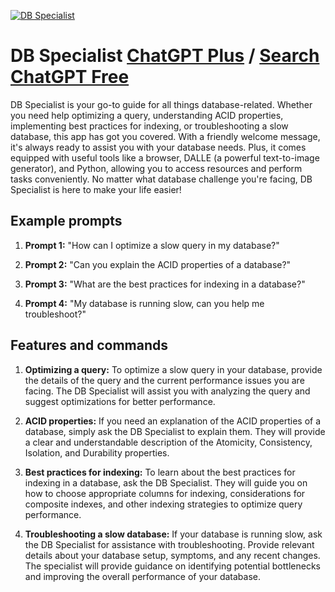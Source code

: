 
[![DB Specialist](https://files.oaiusercontent.com/file-hk2KbFeDEKHVy12oFvsnxvoM?se=2123-10-16T03%3A17%3A45Z&sp=r&sv=2021-08-06&sr=b&rscc=max-age%3D31536000%2C%20immutable&rscd=attachment%3B%20filename%3Df6926565-b5ec-4ffb-884c-90fc9bd92029.png&sig=36JuNocTa7/LqLL7wP%2BhhyoyJhRPSMM9Qe7zeL85iEM%3D)](https://chat.openai.com/g/g-g8PIEX2Dh-db-specialist)

# DB Specialist [ChatGPT Plus](https://chat.openai.com/g/g-g8PIEX2Dh-db-specialist) / [Search ChatGPT Free](https://gptcall.net/index.html#/?search=DB%20Specialist)

DB Specialist is your go-to guide for all things database-related. Whether you need help optimizing a query, understanding ACID properties, implementing best practices for indexing, or troubleshooting a slow database, this app has got you covered. With a friendly welcome message, it's always ready to assist you with your database needs. Plus, it comes equipped with useful tools like a browser, DALLE (a powerful text-to-image generator), and Python, allowing you to access resources and perform tasks conveniently. No matter what database challenge you're facing, DB Specialist is here to make your life easier!

## Example prompts

1. **Prompt 1:** "How can I optimize a slow query in my database?"

2. **Prompt 2:** "Can you explain the ACID properties of a database?"

3. **Prompt 3:** "What are the best practices for indexing in a database?"

4. **Prompt 4:** "My database is running slow, can you help me troubleshoot?"

## Features and commands

1. **Optimizing a query:** To optimize a slow query in your database, provide the details of the query and the current performance issues you are facing. The DB Specialist will assist you with analyzing the query and suggest optimizations for better performance.

2. **ACID properties:** If you need an explanation of the ACID properties of a database, simply ask the DB Specialist to explain them. They will provide a clear and understandable description of the Atomicity, Consistency, Isolation, and Durability properties.

3. **Best practices for indexing:** To learn about the best practices for indexing in a database, ask the DB Specialist. They will guide you on how to choose appropriate columns for indexing, considerations for composite indexes, and other indexing strategies to optimize query performance.

4. **Troubleshooting a slow database:** If your database is running slow, ask the DB Specialist for assistance with troubleshooting. Provide relevant details about your database setup, symptoms, and any recent changes. The specialist will provide guidance on identifying potential bottlenecks and improving the overall performance of your database.


